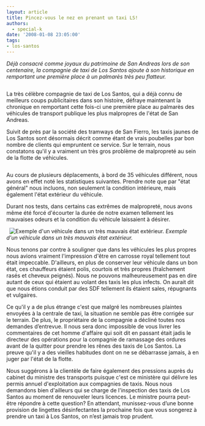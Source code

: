 ```yaml
---
layout: article
title: Pincez-vous le nez en prenant un taxi LS!
authors:
  - special-k
date: '2008-01-08 23:05:00'
tags:
- los-santos
---
```


_Déjà consacré comme joyaux du patrimoine de San Andreas lors de son centenaire, la compagnie de taxi de Los Santos ajoute à son historique en remportant une première place à un palmarès très peu flatteur._

![]()

La très célèbre compagnie de taxi de Los Santos, qui a déjà connu de meilleurs coups publicitaires dans son histoire, défraye maintenant la chronique en remportant cette fois-ci une première place au palmarès des véhicules de transport publique les plus malpropres de l'état de San Andreas.

Suivit de près par la société des tramways de San Fierro, les taxis jaunes de Los Santos sont désormais décrit comme étant de vrais poubelles par bon nombre de clients qui empruntent ce service. Sur le terrain, nous constatons qu'il y a vraiment un très gros problème de malpropreté au sein de la flotte de véhicules.

![]()

Au cours de plusieurs déplacements, à bord de 35 véhicules différent, nous avons en effet noté les statistiques suivantes. Prendre note que par "état général" nous incluons, non seulement la condition intérieure, mais également l'état extérieur du véhicule.

Durant nos tests, dans certains cas extrêmes de malpropreté, nous avons même été forcé d'écourter la durée de notre examen tellement les mauvaises odeurs et la condition du véhicule laissaient à désirer.

![]()
![]()
![Exemple d'un véhicule dans un très mauvais état extérieur.]()
_Exemple d'un véhicule dans un très mauvais état extérieur._

Nous tenons par contre à souligner que dans les véhicules les plus propres nous avions vraiment l'impression d'être en carrosse royal tellement tout était impeccable. D'ailleurs, en plus de conserver leur véhicule dans un bon état, ces chauffeurs étaient polis, courtois et très propres (fraîchement rasés et cheveux peignés). Nous ne pouvons malheureusement pas en dire autant de ceux qui étaient au volant des taxis les plus infects. On aurait dit que nous étions conduit par des SDF tellement ils étaient sales, répugnants et vulgaires.

Ce qu'il y a de plus étrange c'est que malgré les nombreuses plaintes envoyées à la centrale de taxi, la situation ne semble pas être corrigée sur le terrain. De plus, le propriétaire de la compagnie a décliné toutes nos demandes d’entrevue. Il nous sera donc impossible de vous livrer les commentaires de cet homme d'affaire qui soit dit en passant était jadis le directeur des opérations pour la compagnie de ramassage des ordures avant de la quitter pour prendre les rênes des taxis de Los Santos. La preuve qu'il y a des vieilles habitudes dont on ne se débarrasse jamais, à en juger par l'état de la flotte.

Nous suggérons à la clientèle de faire également des pressions auprès du cabinet du ministre des transports puisque c'est ce ministère qui délivre les permis annuel d'exploitation aux compagnies de taxis. Nous nous demandons bien d'ailleurs qui se charge de l'inspection des taxis de Los Santos au moment de renouveler leurs licences. Le ministre pourra peut-être répondre à cette question? En attendant, munissez-vous d’une bonne provision de lingettes désinfectantes la prochaine fois que vous songerez à prendre un taxi à Los Santos, on n’est jamais trop prudent.